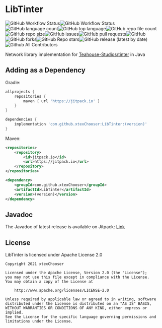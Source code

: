 # LibTinter

![GitHub Workflow Status](https://img.shields.io/github/workflow/status/xtexChooser/LibTinter/Build?style=flat-square)![GitHub Workflow Status](https://img.shields.io/github/workflow/status/xtexChooser/LibTinter/CodeQL?style=flat-square)![GitHub language count](https://img.shields.io/github/languages/count/xtexChooser/LibTinter?style=flat-square)![GitHub top language](https://img.shields.io/github/languages/top/xtexChooser/LibTinter?style=flat-square)![GitHub repo file count](https://img.shields.io/github/directory-file-count/xtexChooser/LibTinter?style=flat-square)![GitHub repo size](https://img.shields.io/github/repo-size/xtexChooser/LibTinter?style=flat-square)![GitHub issues](https://img.shields.io/github/issues/xtexChooser/LibTinter?style=flat-square)![GitHub pull requests](https://img.shields.io/github/issues-pr/xtexChooser/LibTinter?style=flat-square)![GitHub](https://img.shields.io/github/license/xtexChooser/LibTinter?style=flat-square)![GitHub forks](https://img.shields.io/github/forks/xtexChooser/LibTinter?style=flat-square)![GitHub Repo stars](https://img.shields.io/github/stars/xtexChooser/LibTinter?style=flat-square)![GitHub release (latest by date)](https://img.shields.io/github/v/release/xtexChooser/LibTinter?style=flat-square)![Github All Contributors](https://img.shields.io/github/all-contributors/xtexChooser/LibTinter/main?style=flat-square)

Network library implementation for [Teahouse-Studios/tinter](https://github.com/Teahouse-Studios/Tinter) in Java

## Adding as a Dependency

Gradle:

```groovy
allprojects {
    repositories {
        maven { url 'https://jitpack.io' }
    }
}

dependencies {
    implementation 'com.github.xtexChooser:LibTinter:(version)'
}
```



Maven:

```xml
<repositories>
    <repository>
        <id>jitpack.io</id>
        <url>https://jitpack.io</url>
    </repository>
</repositories>

<dependency>
    <groupId>com.github.xtexChooser</groupId>
    <artifactId>LibTinter</artifactId>
    <version>(version)</version>
</dependency>
```

## Javadoc

The Javadoc of latest release is available on Jitpack: [Link](https://javadoc.jitpack.io/com/github/xtexChooser/LibTinter/latest/javadoc/)

## License

LibTinter is licensed under Apache License 2.0

```
Copyright 2021 xtexChooser

Licensed under the Apache License, Version 2.0 (the "License");
you may not use this file except in compliance with the License.
You may obtain a copy of the License at

    http://www.apache.org/licenses/LICENSE-2.0

Unless required by applicable law or agreed to in writing, software
distributed under the License is distributed on an "AS IS" BASIS,
WITHOUT WARRANTIES OR CONDITIONS OF ANY KIND, either express or implied.
See the License for the specific language governing permissions and
limitations under the License.
```

